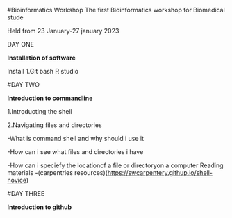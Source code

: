 #Bioinformatics Workshop
The first Bioinformatics workshop for Biomedical stude

Held from 23 January-27 january 2023

DAY ONE

**Installation of software**

Install 
1.Git bash
R studio

#DAY TWO

**Introduction to commandline**

1.Introducting the shell

2.Navigating files and directories

-What is command shell and why should i use it

-How can i see what files and directories i have

-How can i speciefy the locationof a file or directoryon a computer
Reading materials
-(carpentries resources)(https://swcarpentery.githup.io/shell-novice)


 #DAY THREE

**Introduction to github**
